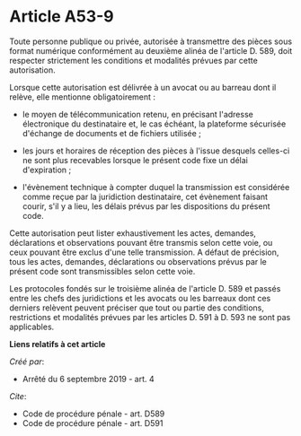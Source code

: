 # Article A53-9

Toute personne publique ou privée, autorisée à transmettre des pièces sous format numérique conformément au deuxième alinéa
de l'article D. 589, doit respecter strictement les conditions et modalités prévues par cette autorisation. 

Lorsque cette autorisation est délivrée à un avocat ou au barreau dont il relève, elle mentionne obligatoirement :

- le moyen de télécommunication retenu, en précisant l'adresse électronique du destinataire et, le cas échéant, la plateforme
sécurisée d'échange de documents et de fichiers utilisée ;

- les jours et horaires de réception des pièces à l'issue desquels celles-ci ne sont plus recevables lorsque le présent code
fixe un délai d'expiration ;

- l'évènement technique à compter duquel la transmission est considérée comme reçue par la juridiction destinataire, cet
évènement faisant courir, s'il y a lieu, les délais prévus par les dispositions du présent code. 

Cette autorisation peut lister exhaustivement les actes, demandes, déclarations et observations pouvant être transmis selon
cette voie, ou ceux pouvant être exclus d'une telle transmission. A défaut de précision, tous les actes, demandes,
déclarations ou observations prévus par le présent code sont transmissibles selon cette voie. 

Les protocoles fondés sur le troisième alinéa de l'article D. 589 et passés entre les chefs des juridictions et les avocats
ou les barreaux dont ces derniers relèvent peuvent préciser que tout ou partie des conditions, restrictions et modalités
prévues par les articles D. 591 à D. 593 ne sont pas applicables.

**Liens relatifs à cet article**

_Créé par_:

  - Arrêté du 6 septembre 2019 - art. 4

_Cite_:

  - Code de procédure pénale - art. D589
  - Code de procédure pénale - art. D591

